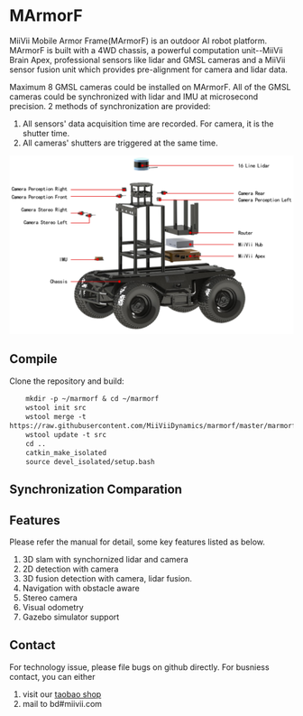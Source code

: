 # MArmorF

MiiVii Mobile Armor Frame(MArmorF) is an outdoor AI robot platform. MArmorF is built with a 4WD chassis, a powerful computation unit--MiiVii Brain Apex, professional sensors like lidar and GMSL cameras and a MiiVii sensor fusion unit which provides pre-alignment for camera and lidar data. 

Maximum 8 GMSL cameras could be installed on MArmorF. All of the GMSL cameras could be synchronized with lidar and IMU at microsecond precision. 2 methods of synchronization are provided:

1. All sensors' data acquisition time are recorded. For camera, it is the shutter time. 
2. All cameras' shutters are triggered at the same time.

<p align="center">
<img src="images/marmorf.png" width="800" >
</p>

## Compile
Clone the repository and build:
```
    mkdir -p ~/marmorf & cd ~/marmorf
    wstool init src
    wstool merge -t https://raw.githubusercontent.com/MiiViiDynamics/marmorf/master/marmorf.rosinstall
    wstool update -t src
    cd ..
    catkin_make_isolated
    source devel_isolated/setup.bash
```

## Synchronization Comparation

## Features
Please refer the manual for detail, some key features listed as below.
1. 3D slam with synchornized lidar and camera
2. 2D detection with camera
3. 3D fusion detection with camera, lidar fusion.
4. Navigation with obstacle aware
5. Stereo camera
6. Visual odometry
7. Gazebo simulator support


## Contact
For technology issue, please file bugs on github directly.
For busniess contact, you can either 
1. visit our [taobao shop](https://shop324175547.taobao.com/?spm=a230r.7195193.1997079397.2.3154636cYGG7Vj)
2. mail to bd#miivii.com
